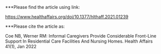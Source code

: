 ***Please find the article using link: 

https://www.healthaffairs.org/doi/10.1377/hlthaff.2021.01239


***Please cite the article as: 

Coe NB, Werner RM: Informal Caregivers Provide Considerable Front-Line Support In Residential Care Facilities And Nursing Homes. Health Affairs 41(1), Jan 2022
